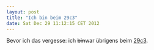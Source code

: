 ```yaml
---
layout: post
title: "Ich bin beim 29c3"
date: Sat Dec 29 11:12:15 CET 2012
---
```

Bevor ich das vergesse: ich <del>bin</del>war übrigens beim [29c3][0].

[0]: https://events.ccc.de/congress/2012/

